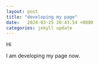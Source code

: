 ```yaml
---
layout: post
title: "developing my page"
date:   2024-03-25 20:43:54 +0800
categories: jekyll update
---
```


Hi

I am developing my page now.


